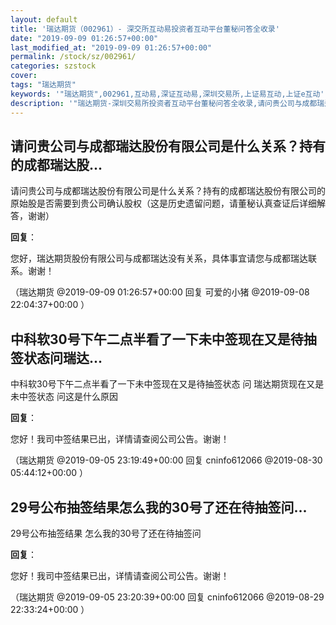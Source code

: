 ```yaml
---
layout: default
title: '瑞达期货（002961）- 深交所互动易投资者互动平台董秘问答全收录'
date: "2019-09-09 01:26:57+00:00"
last_modified_at: "2019-09-09 01:26:57+00:00"
permalink: /stock/sz/002961/
categories: szstock
cover: 
tags: "瑞达期货"
keywords: '"瑞达期货",002961,互动易,深证互动易,深圳交易所,上证易互动,上证e互动'
description: '"瑞达期货-深圳交易所投资者互动平台董秘问答全收录,请问贵公司与成都瑞达股份有限公司是什么关系？持有的成都瑞达股份有限公司的原始股是否需要到贵公司确认股权（这是历史遗留问题，请董秘认真查证后详细解答，谢谢）"'
---
```


## 请问贵公司与成都瑞达股份有限公司是什么关系？持有的成都瑞达股...

请问贵公司与成都瑞达股份有限公司是什么关系？持有的成都瑞达股份有限公司的原始股是否需要到贵公司确认股权（这是历史遗留问题，请董秘认真查证后详细解答，谢谢）

**回复**：

您好，瑞达期货股份有限公司与成都瑞达没有关系，具体事宜请您与成都瑞达联系。谢谢！ 

（瑞达期货  @2019-09-09 01:26:57+00:00 回复 可爱的小猪  @2019-09-08 22:04:37+00:00 ）

## 中科软30号下午二点半看了一下未中签现在又是待抽签状态问瑞达...

中科软30号下午二点半看了一下未中签现在又是待抽签状态      问              瑞达期货现在又是未中签状态         问这是什么原因

**回复**：

您好！我司中签结果已出，详情请查阅公司公告。谢谢！ 

（瑞达期货  @2019-09-05 23:19:49+00:00 回复 cninfo612066  @2019-08-30 05:44:12+00:00 ）

## 29号公布抽签结果怎么我的30号了还在待抽签问...

29号公布抽签结果      怎么我的30号了还在待抽签问

**回复**：

您好！我司中签结果已出，详情请查阅公司公告。谢谢！ 

（瑞达期货  @2019-09-05 23:20:39+00:00 回复 cninfo612066  @2019-08-29 22:33:24+00:00 ）

